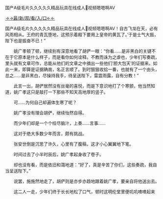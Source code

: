 国产A级毛片久久久久久精品玩具在线成人🔞视频嗯嗯啊AV


<a href="https://hyp.senfoop.com?https://github.com">→→最/新/观/看/入/口←←</a>


国产A级毛片久久久久久精品玩具在线成人🔞视频嗯嗯啊AV！自古飞龙在天，必有风雨相从。王府的青瓦堕地，这预示着殿下要用上皇帝的黄瓦了。’于是士气大振，陛下也是振奋不已！”

　　姚广孝顿了顿，继续别有深意地看了胡俨一眼：“你看……是非黑白的关键不在于它原本是什么样子，而是看你如何诠释。不教而诛为之虐也，少年们写奏疏，里头就有文章可作，总能从他们的文章之中摘出一些他们‘胆大包天’的证据来。如此一来，即算是证据确凿，名正言顺了。到时狠狠收拾一番，也就有了一个由头，总之……是非黑白，尽操持我手，待呈送陛下，雷霆雨露，自有分教！”

　　此言一出，胡俨居然没有丝毫的喜悦，而是下意识地打了个寒颤，他当然知道，姚广孝这只是敲打一下那些不知天高地厚的竖子。

　　可……为何自己却遍体生寒了呢？

　　姚广孝没有理会胡俨，继续怡然自得。

　　而少年们却是一个个绞尽脑汁，上奏……言事……

　　这对于绝大多数少年而言，颇有挑战。

　　张安世倒是沉思了许久，心里有了腹稿，这才小心翼翼地下笔。

　　时间过去了小半时辰后，姚广孝起身收了卷子。

　　却也没有看，而是依旧和蔼地道：“好了，真是辛苦了你们，这些奏疏，我自当呈送陛下。”

　　说罢，施施然地走了，胡俨则是亦步亦趋地跟着姚广孝，要亲自将他送出去。

　　这二人一走，少年们终于长长地松了口气，顿时这明伦堂里便叽叽喳喳起来
